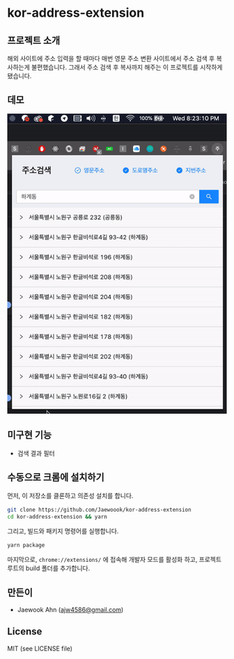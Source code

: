 # kor-address-extension

## 프로젝트 소개

해외 사이트에 주소 입력을 할 때마다 매번 영문 주소 변환 사이트에서 주소 검색 후 복사하는게 불편했습니다. 그래서 주소 검색 후 복사까지 해주는 이 프로젝트를 시작하게 됐습니다.

## 데모

![Demo GIF](/demo.gif)

## 미구현 기능

- 검색 결과 필터

## 수동으로 크롬에 설치하기

먼저, 이 저장소를 클론하고 의존성 설치를 합니다.

```sh
git clone https://github.com/Jaewoook/kor-address-extension
cd kor-address-extension && yarn
```

그리고, 빌드와 패키지 명령어를 실행합니다.

```sh
yarn package
```

마지막으로, `chrome://extensions/` 에 접속해 개발자 모드를 활성화 하고, 프로젝트 루트의 build 폴더를 추가합니다.


## 만든이

- Jaewook Ahn (<ajw4586@gmail.com>)

## License

MIT (see LICENSE file)